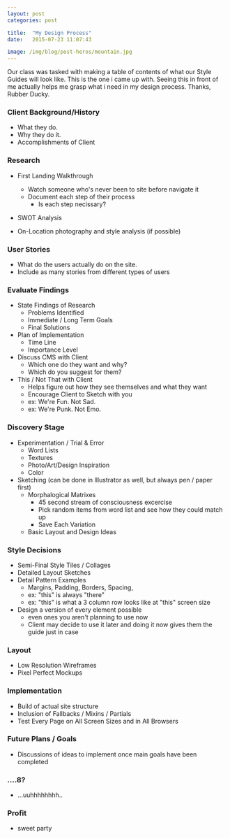 ```yaml
---
layout: post
categories: post

title:  "My Design Process"
date:   2015-07-23 11:07:43

image: /img/blog/post-heros/mountain.jpg 
---
```


Our class was tasked with making a table of contents of what our Style Guides will look like. This is the one i came up with. Seeing this in front of me actually helps me grasp what i need in my design process. Thanks, Rubber Ducky.

<!--break-->

### Client Background/History

- What they do.
- Why they do it.
- Accomplishments of Client

### Research

- First Landing Walkthrough
    + Watch someone who's never been to site before navigate it
    + Document each step of their process
        * Is each step necissary?

- SWOT Analysis
- On-Location photography and style analysis (if possible)

    
### User Stories

- What do the users actually do on the site.
- Include as many stories from different types of users

### Evaluate Findings

- State Findings of Research
    + Problems Identified
    + Immediate / Long Term Goals
    + Final Solutions
- Plan of Implementation
    + Time Line
    + Importance Level
- Discuss CMS with Client
    + Which one do they want and why?
    + Which do you suggest for them?
- This / Not That with Client
    + Helps figure out how they see themselves and what they want
    + Encourage Client to Sketch with you
    + ex: We're Fun. Not Sad.
    + ex: We're Punk. Not Emo.

### Discovery Stage

- Experimentation / Trial & Error
    + Word Lists
    + Textures
    + Photo/Art/Design Inspiration
    + Color
- Sketching (can be done in Illustrator as well, but always pen / paper first)
    + Morphalogical Matrixes
        * 45 second stream of consciousness excercise
        * Pick random items from word list and see how they could match up
        * Save Each Variation
    + Basic Layout and Design Ideas

### Style Decisions

- Semi-Final Style Tiles / Collages
- Detailed Layout Sketches
- Detail Pattern Examples
    + Margins, Padding, Borders, Spacing, 
    + ex: "this" is always "there"
    + ex: "this" is what a 3 column row looks like at "this" screen size
- Design a version of every element possible
    + even ones you aren't planning to use now
    + Client may decide to use it later and doing it now gives them the guide just in case

### Layout

- Low Resolution Wireframes
- Pixel Perfect Mockups

### Implementation

- Build of actual site structure
- Inclusion of Fallbacks / Mixins / Partials
- Test Every Page on All Screen Sizes and in All Browsers

### Future Plans / Goals

- Discussions of ideas to implement once main goals have been completed

### ....8?

- ...uuhhhhhhhh..

### Profit

- sweet party